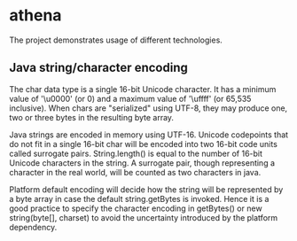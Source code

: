 # athena
The project demonstrates usage of different technologies.

## Java string/character encoding 

The char data type is a single 16-bit Unicode character. It has a minimum value of '\u0000' (or 0) and a maximum value of '\uffff' (or 65,535 inclusive). When chars are "serialized" using UTF-8, they may produce one, two or three bytes in the resulting byte array.

Java strings are encoded in memory using UTF-16. Unicode codepoints that do not fit in a single 16-bit char will be encoded into two 16-bit code units called surrogate pairs.  String.length() is equal to the number of 16-bit Unicode characters in the string. A surrogate pair, though representing a character in the real world, will be counted as two characters in java. 

Platform default encoding will decide how the string will be represented by a byte array in case the default string.getBytes is invoked. Hence it is a good practice to specify the character encoding in getBytes() or new string(byte[], charset) to avoid the uncertainty introduced by the platform dependency.
